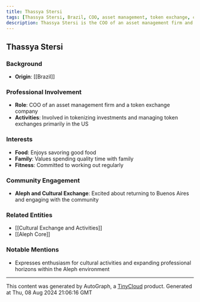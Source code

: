 ```yaml
---
title: Thassya Stersi
tags: [Thassya Stersi, Brazil, COO, asset management, token exchange, community, interests]
description: Thassya Stersi is the COO of an asset management firm and a token exchange company from Brazil, with a strong inclination towards family, food, and working out.
---
```


## Thassya Stersi

### Background
- **Origin**: [[Brazil]]

### Professional Involvement
- **Role**: COO of an asset management firm and a token exchange company
- **Activities**: Involved in tokenizing investments and managing token exchanges primarily in the US

### Interests
- **Food**: Enjoys savoring good food
- **Family**: Values spending quality time with family
- **Fitness**: Committed to working out regularly

### Community Engagement
- **Aleph and Cultural Exchange**: Excited about returning to Buenos Aires and engaging with the community

### Related Entities
- [[Cultural Exchange and Activities]]
- [[Aleph Core]]

### Notable Mentions
- Expresses enthusiasm for cultural activities and expanding professional horizons within the Aleph environment
---
This content was generated by AutoGraph, a [TinyCloud](https://tinycloud.xyz/) product.
Generated at  Thu, 08 Aug 2024 21:06:16 GMT